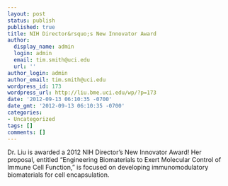 ```yaml
---
layout: post
status: publish
published: true
title: NIH Director&rsquo;s New Innovator Award
author:
  display_name: admin
  login: admin
  email: tim.smith@uci.edu
  url: ''
author_login: admin
author_email: tim.smith@uci.edu
wordpress_id: 173
wordpress_url: http://liu.bme.uci.edu/wp/?p=173
date: '2012-09-13 06:10:35 -0700'
date_gmt: '2012-09-13 06:10:35 -0700'
categories:
- Uncategorized
tags: []
comments: []
---
```

<p>Dr. Liu is awarded a 2012 NIH Director&rsquo;s New Innovator Award!  Her proposal, entitled &ldquo;Engineering Biomaterials to Exert Molecular Control of Immune Cell Function,&rdquo; is focused on developing immunomodulatory biomaterials for cell encapsulation.</p>
